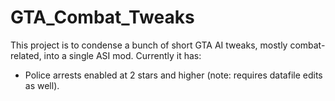 # GTA_Combat_Tweaks

This project is to condense a bunch of short GTA AI tweaks, mostly combat-related, into a single ASI mod. Currently it has:

* Police arrests enabled at 2 stars and higher (note: requires datafile edits as well).

